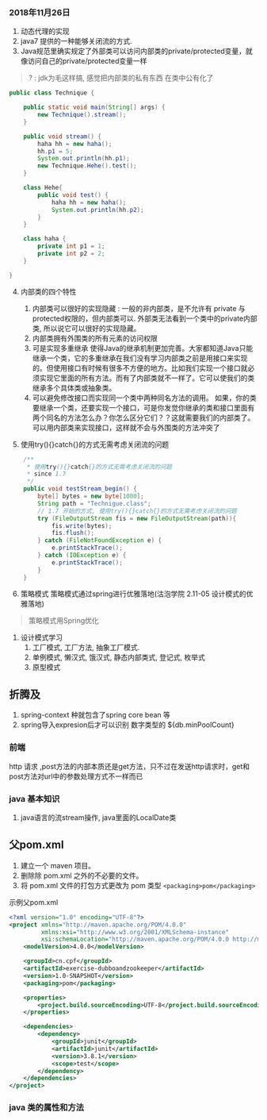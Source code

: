 ### 2018年11月26日

1. 动态代理的实现
2. java7 提供的一种能够关闭流的方式.
3. Java规范里确实规定了外部类可以访问内部类的private/protected变量，就像访问自己的private/protected变量一样
> ? : jdk为毛这样搞, 感觉把内部类的私有东西 在类中公有化了

```java
public class Technique {

    public static void main(String[] args) {
        new Technique().stream();
    }

    public void stream() {
        haha hh = new haha();
        hh.p1 = 5;
        System.out.println(hh.p1);
        new Technique.Hehe().test();
    }

    class Hehe{
        public void test() {
            haha hh = new haha();
            System.out.println(hh.p2);
        }
    }

    class haha {
        private int p1 = 1;
        private int p2 = 2;
    }

}
```
4. 内部类的四个特性
   1. 内部类可以很好的实现隐藏 : 
      一般的非内部类，是不允许有 private 与protected权限的，但内部类可以.
      外部类无法看到一个类中的private内部类, 所以说它可以很好的实现隐藏。
   2. 内部类拥有外围类的所有元素的访问权限
   3. 可是实现多重继承
      使得Java的继承机制更加完善。大家都知道Java只能继承一个类，它的多重继承在我们没有学习内部类之前是用接口来实现的。但使用接口有时候有很多不方便的地方。比如我们实现一个接口就必须实现它里面的所有方法。而有了内部类就不一样了。它可以使我们的类继承多个具体类或抽象类。
   4. 可以避免修改接口而实现同一个类中两种同名方法的调用。
      如果，你的类要继承一个类，还要实现一个接口，可是你发觉你继承的类和接口里面有两个同名的方法怎么办？你怎么区分它们？？这就需要我们的内部类了。
      可以用内部类来实现接口，这样就不会与外围类的方法冲突了

5. 使用try(){}catch{}的方式无需考虑关闭流的问题
```java
    /**
     * 使用try(){}catch{}的方式无需考虑关闭流的问题
     * since 1.7
     */
    public void testStream_begin() {
        byte[] bytes = new byte[1000];
        String path = "Technigue.class";
        // 1.7 开始的方式, 使用try(){}catch{}的方式无需考虑关闭流的问题
        try (FileOutputStream fis = new FileOutputStream(path)){
            fis.write(bytes);
            fis.flush();
        } catch (FileNotFoundException e) {
            e.printStackTrace();
        } catch (IOException e) {
            e.printStackTrace();
        }
    }
```

6. 策略模式
   策略模式通过spring进行优雅落地(沽泡学院 2.11-05 设计模式的优雅落地)

> 策略模式用Spring优化


1. 设计模式学习
   1. 工厂模式, 工厂方法, 抽象工厂模式.
   2. 单例模式,  懒汉式, 饿汉式, 静态内部类式, 登记式, 枚举式
   3. 原型模式


## 折腾及

1. spring-context 种就包含了spring core bean 等
2. spring导入expresion后才可以识别 数字类型的 ${db.minPoolCount}



### 前端

http 请求 ,post方法的内部本质还是get方法，只不过在发送http请求时，get和post方法对url中的参数处理方式不一样而已

### java 基本知识

1. java语言的流stream操作, java里面的LocalDate类


## 父pom.xml

1. 建立一个 maven 项目。
2. 删除除 pom.xml 之外的不必要的文件。
3. 将 pom.xml 文件的打包方式更改为 pom 类型
`<packaging>pom</packaging>`

 示例父pom.xml
```XML
<?xml version="1.0" encoding="UTF-8"?>
<project xmlns="http://maven.apache.org/POM/4.0.0"
         xmlns:xsi="http://www.w3.org/2001/XMLSchema-instance"
         xsi:schemaLocation="http://maven.apache.org/POM/4.0.0 http://maven.apache.org/xsd/maven-4.0.0.xsd">
    <modelVersion>4.0.0</modelVersion>

    <groupId>cn.cpf</groupId>
    <artifactId>exercise-dubboandzookeeper</artifactId>
    <version>1.0-SNAPSHOT</version>
    <packaging>pom</packaging>

    <properties>
        <project.build.sourceEncoding>UTF-8</project.build.sourceEncoding>
    </properties>

    <dependencies>
        <dependency>
            <groupId>junit</groupId>
            <artifactId>junit</artifactId>
            <version>3.8.1</version>
            <scope>test</scope>
        </dependency>
    </dependencies>
</project>
```








### java 类的属性和方法